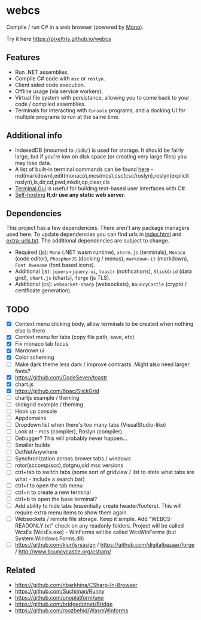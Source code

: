 # webcs

Compile / run C# in a web browser (powered by [Mono](https://github.com/mono/mono/tree/master/sdks/wasm)).

Try it here https://pixeltris.github.io/webcs

## Features
- Run .NET assemblies.
- Compile C# code with `msc` or `roslyn`.
- Client sided code execution.
- Offline usage (via service workers).
- Virtual file system with persistance, allowing you to come back to your code / compiled assemblies.
- Terminals for interacting with `Console` programs, and a docking UI for multiple programs to run at the same time.

## Additional info
- IndexedDB (mounted to `/idb/`) is used for storage. It should be fairly large, but if you're low on disk space (or creating very large files) you may lose data.
- A list of built-in terminal commands can be found [here](TODO) - md(markdown),edit(monaco),mcs(mcs),csc(csc/roslyn),roslyn(explicit roslyn),ls,dir,cd,pwd,mkdir,cp,clear,cls
- [Terminal.Gui](https://github.com/migueldeicaza/gui.cs) is useful for building text-based user interfaces with C#.
- [Self-hosting](/extra/README.md#Self-hosting) **lt;dr use any static web server**.

## Dependencies
This project has a few dependencies. There aren't any package managers used here. To update dependencies you can find urls in [index.html](/index.html) and [extra-urls.txt](/extra/extra-urls.txt).
The additional dependencies are subject to change.
- Required (js): `Mono` (.NET wasm runtime), `xterm.js` (terminals), `Monaco` (code editor), `PhosphorJS` (docking / menus), `markdown-it` (markdown), `Font Awesome` (font based icons).
- Additional (js): `jquery`+`jquery-ui`, `toastr` (notifications), `SlickGrid` (data grid), `chart.js` (charts), `forge` (js TLS).
- Additional (cs): `websocket-sharp` (websockets), `BouncyCastle` (crypto / certificate generation).

## TODO
- [x] Context menu clicking body, allow terminals to be created when nothing else is there
- [x] Context menu for tabs (copy file path, save, etc)
- [x] Fix monaco tab focus
- [x] Mardown ui
- [x] Color scheming
- [ ] Make dark theme less dark / improve contrasts. Might also need larger fonts?
- [x] https://github.com/CodeSeven/toastr
- [x] chart.js
- [x] https://github.com/6pac/SlickGrid
- [ ] chartjs example / theming
- [ ] slickgrid example / theming
- [ ] Hook up console
- [ ] Appdomains
- [ ] Dropdown list when there's too many tabs (VisualStudio-like)
- [ ] Look at - mcs (compiler), Roslyn (compiler)
- [ ] Debugger? This will probably never happen...
- [ ] Smaller builds
- [ ] DotNetAnywhere
- [ ] Synchronization across brower tabs / windows
- [ ] rotor(sccomp/scc),dotgnu,old msc versions
- [ ] ctrl+tab to switch tabs (some sort of gridview / list to state what tabs are what - include a search bar)
- [ ] ctrl+t to open the tab menu
- [ ] ctrl+n to create a new terminal
- [ ] ctrl+b to open the base terminal?
- [ ] Add ability to hide tabs (essentially create header/footers). This will require extra menu items to show them again.
- [ ] Websockets / remote file storage. Keep it simple. Add "WEBCS-READONLY.txt" check on any readonly folders. Project will be called WcsEx (WcsEx.exe) - WinForms will be called WcsWinForms (but System.Windows.Forms.dll)
- [ ] https://github.com/kjur/jsrsasign / https://github.com/digitalbazaar/forge / http://www.bouncycastle.org/csharp/

## Related
- https://github.com/nbarkhina/CSharp-In-Browser
- https://github.com/Suchiman/Runny
- https://github.com/unoplatform/uno
- https://github.com/bridgedotnet/Bridge
- https://github.com/roozbehid/WasmWinforms